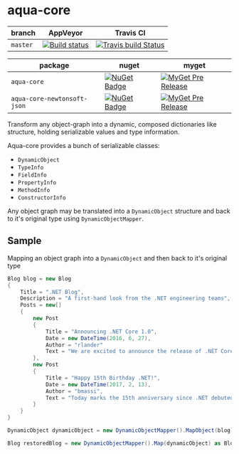 # aqua-core

| branch   | AppVeyor                                                                                                                                               | Travis CI                                                                                                                            |
| ---      | ---                                                                                                                                                    | ---                                                                                                                                  |
| `master` | [![Build status](https://ci.appveyor.com/api/projects/status/98rc3yav530hlw1c/branch/master?svg=true)](https://ci.appveyor.com/project/6bee/aqua-core) | [![Travis build Status](https://travis-ci.org/6bee/aqua-core.svg?branch=master)](https://travis-ci.org/6bee/aqua-core?branch=master) |

| package                     | nuget                                                                                                                                                      | myget                                                                                                                                                                                              |
| ---                         | ---                                                                                                                                                        | ---                                                                                                                                                                                                |
| `aqua-core`                 | [![NuGet Badge](https://buildstats.info/nuget/aqua-core?includePreReleases=true)](http://www.nuget.org/packages/aqua-core)                                 | [![MyGet Pre Release](http://img.shields.io/myget/aqua/vpre/aqua-core.svg?style=flat-square&label=myget)](https://www.myget.org/feed/aqua/package/nuget/aqua-core)                                 |
| `aqua-core-newtonsoft-json` | [![NuGet Badge](https://buildstats.info/nuget/aqua-core-newtonsoft-json?includePreReleases=true)](http://www.nuget.org/packages/aqua-core-newtonsoft-json) | [![MyGet Pre Release](http://img.shields.io/myget/aqua/vpre/aqua-core-newtonsoft-json.svg?style=flat-square&label=myget)](https://www.myget.org/feed/aqua/package/nuget/aqua-core-newtonsoft-json) |

Transform any object-graph into a dynamic, composed dictionaries like structure, holding serializable values and type information.

Aqua-core provides a bunch of serializable classes:
*   `DynamicObject`
*   `TypeInfo`
*   `FieldInfo`
*   `PropertyInfo`
*   `MethodInfo`
*   `ConstructorInfo`

Any object graph may be translated into a `DynamicObject` structure and back to it's original type using `DynamicObjectMapper`.

## Sample

Mapping an object graph into a `DynamicObject` and then back to it's original type
```C#
Blog blog = new Blog
{
    Title = ".NET Blog",
    Description = "A first-hand look from the .NET engineering teams",
    Posts = new[]
    {
        new Post
        {
            Title = "Announcing .NET Core 1.0",
            Date = new DateTime(2016, 6, 27),
            Author = "rlander"
            Text = "We are excited to announce the release of .NET Core 1.0, ASP.NET Core 1.0 and Entity Framework Core 1.0, available on Windows, OS X and Linux! .NET Core is a cross-platform, open source, and modular .NET platform [...]"
        },
        new Post
        {
            Title = "Happy 15th Birthday .NET!",
            Date = new DateTime(2017, 2, 13),
            Author = "bmassi",
            Text = "Today marks the 15th anniversary since .NET debuted to the world [...]"
        }
    }
}

DynamicObject dynamicObject = new DynamicObjectMapper().MapObject(blog);

Blog restoredBlog = new DynamicObjectMapper().Map(dynamicObject) as Blog;
```
